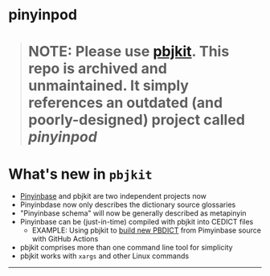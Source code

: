 # pinyinpod

> # **NOTE:** Please use [pbjkit][pbjkit]. This repo is archived and unmaintained. It simply references an outdated (and poorly-designed) project called *pinyinpod*


# What's new in `pbjkit`

  + [Pinyinbase][pb] and pbjkit are two independent projects now
  + Pinyinbdase now only describes the dictionary source glossaries
  + "Pinyinbase schema" will now be generally described as metapinyin
  + Pinyinbase can be (just-in-time) compiled with pbjkit into CEDICT files
    + EXAMPLE: Using pbjkit to [build new PBDICT][pbdict] from Pimyinbase source with GitHub Actions 
  + pbjkit comprises more than one command line tool for simplicity
  + pbjkit works with `xargs` and other Linux commands



---
[pb]: https://github.com/pffy/pinyinbase
[pbdict]: https://github.com/pffy/pbdict
[pbjkit]: https://github.com/pffy/pbjkit
